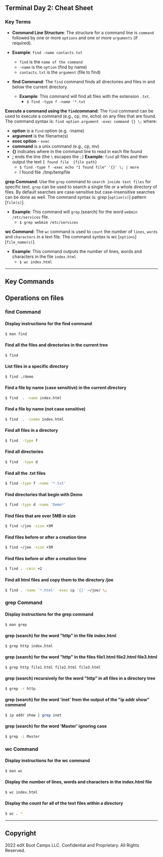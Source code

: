 ## Terminal Day 2: Cheat Sheet 

### Key Terms

- **Command Line Structure**: The structure for a command line is `command` followed by one or more `options` and one or more `arguments` (if required).
- **Example**: `find -name contacts.txt`
    * `find` is the `name of the command`
    * `-name` is the `option` (find by name)
    * `contacts.txt` is the `argument` (file to find)
     
- **find Command**: The `find` command finds all directories and files in and below the current  directory.  
    - **Example**: This command will find all files with the extension `.txt`.
        *  `$ find -type f -name '*.txt`

**Execute a command using the `find`command**: The `find` command can be used to execute a command (e.g., cp, mv, echo) on any files that are found. The command syntax is:
`find option argument -exec command {} \;` where:
- **option** is a `find` option (e.g. -iname)
- **argument** is the filename(s)
- **exec option** - `exec`
- **command** is a unix command (e.g., cp, mv)
- **{}** indicates where in the command line to read in each file found
- **\;** ends the line (the `\` escapes the `;`)
**Example**: `find` all files and then output the text `I found file  {file path}`
     *  `$ find -type f -exec echo "I found file" '{}' \; | more`
     * I found file ./tmp/tempfile 

**grep Command**: Use the `grep` command to `search inside text files` for specific text.  `grep` can be used to search a single file or a whole directory of files. By default searches are case-sensitive but case-insensitive searches can be done as well.
The command syntax is: grep [`option(s)`] pattern [`file(s)`]. 
 - **Example**: This command will `grep` (search) for the word `webmin` `/etc/services` file.
    * `$ grep webmim /etc/services`

**wc Command**: The `wc` command is used to `count` the number of `lines`, `words` and `characters` in a text file. The command syntax is wc [`options`] [`file_name(s)`]. 
 - **Example**: This command outputs the number of lines, words and characters in the file `index.html`
    * `$ wc index.html`

----
    
## Key Commands

## Operations on files

 
### find Command


#### Display instructions for the find command

```bash
$ man find
```

#### Find all the files and directories in the current tree  

```bash
$ find
```

#### List files in a specific directory

```bash
$ find ./demo
```

#### Find a file by name (case sensitive) in the current directory

```bash
$ find  . -name index.html
```

#### Find a file by name (not case sensitive)

```bash
$ find  . -iname index.html
```

#### Find all files in a directory

```bash
$ find  -type f
```

#### Find all directories

```bash
$ find  -type d 
```

#### Find all the .txt files

```bash
$ find -type f -name '*.txt'
```

#### Find directories that begin with Demo

```bash
$ find -type d -name 'Demo*'
```

#### Find files that are over 5MB in size

```bash
$ find ~/joe -size +5M
```

#### Find files before or after a creation time

```bash
$ find ~/joe -size +5M
```

#### Find files before or after a creation time

```bash
$ find . -cmin +2
```

#### Find all html files and copy them to the directory /joe

```bash
$ find . -name '*.html' -exec cp '{}' ~/joe/ \;
```

### grep Command

#### Display instructions for the grep command

```bash
$ man grep
```

#### grep (search) for the word "http" in the file index.html

```bash
$ grep http index.html
```

#### grep (search) for the word "http" in the files file1.html file2.html file3.html

```bash
$ grep http file1.html file2.html file3.html
```

#### grep (search) recursively for the word "http" in all files in a directory tree

```bash
$ grep -r http 
```


#### grep (search) for the word 'inet' from the output of the "ip addr show" command

```bash
$ ip addr show | grep inet

```

#### grep (search) for the word 'Master' ignoring case

```bash
$ grep -i Master
```

### wc Command

#### Display instructions for the wc command

```bash
$ man wc
```

#### Display the number of lines, words and characters in the index.html file

```bash
$ wc index.html
```

#### Display the count for all of the text files within a directory

```bash
$ wc . *
```

-------

## Copyright

2022 edX Boot Camps LLC. Confidential and Proprietary. All Rights Reserved.
